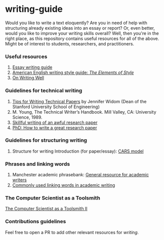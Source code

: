 # writing-guide
Would you like to write a text eloquently? Are you in need of help with structuring already existing ideas into an essay or report? Or, even better, would you like to improve your writing skills overall? Well, then you're in the right place, as this repository contains useful resources for all of the above. Might be of interest to students, researchers, and practitioners.

### Useful resources
1. [Essay writing guide](https://docs.google.com/viewer?url=http://jordanbpeterson.com/wp-content/uploads/2018/02/Essay_Writing_Guide.docx)
2. [American English writing style guide: _The Elements of Style_](https://daoyuan14.github.io/elos.pdf)
3. [On Writing Well](http://richardcolby.net/writ2000/wp-content/uploads/2017/09/On-Writing-Well-30th-Anniversa-Zinsser-William.pdf)

### Guidelines for technical writing
1. [Tips for Writing Technical Papers](https://cs.stanford.edu/people/widom/paper-writing.html) by Jennifer Widom (Dean of the Stanford University School of Engineering)
2. M. Young, The Technical Writer’s Handbook. Mill Valley, CA: University Science, 1989.
3. [Skillful writing of an awful research paper](https://pubs.acs.org/doi/full/10.1021/ac2000169)
4. [PhD: How to write a great research paper](https://www.youtube.com/watch?v=1AYxMbYZQ1Y)

### Guidelines for structuring writing
1. Structure for writing Introduction (for paper/essay): [CARS model](https://libguides.usc.edu/writingguide/CARS)

### Phrases and linking words
1. Manchester academic phrasebank: [General resource for academic writers](https://www.phrasebank.manchester.ac.uk/writing-definitions/)
2. [Commonly used linking words in academic writing](https://web2.uvcs.uvic.ca/courses/elc/sample/ite/gs/gs_38.html)

### The Computer Scientist as a Toolsmith
[The Computer Scientist as a Toolsmith II](https://www.cs.unc.edu/~brooks/Toolsmith-CACM.pdf)

### Contributions guidelines
Feel free to open a PR to add other relevant resources for _writing_.

